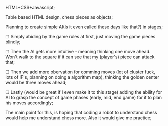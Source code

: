 HTML+CSS+Javascript;

Table based HTML design, chess pieces as objects;

Planning to create simple AI(Is it even called these days like that?) in stages;
  
☐ Simply abiding by the game rules at first, just moving the game pieces blindly;
  
☐ Then the AI gets more intuitive - meaning thinking one move ahead. Won't walk to the square if it can see that my (player's) piece can attack that;
  
☐ Then we add more obervation for comming moves (lot of cluster fuck, lots of IF's, planning on doing a algorithm map), thinking the golden center would be three moves ahead;

☐ Lastly (would be great if I even make it to this stage) adding the ability for AI to grasp the concept of game phases (early, mid, end game) for it to plan his moves accordingly;

The main point for this, is hoping that coding a robot to understand chess would help me understand chess more. Also it would give me practice;

